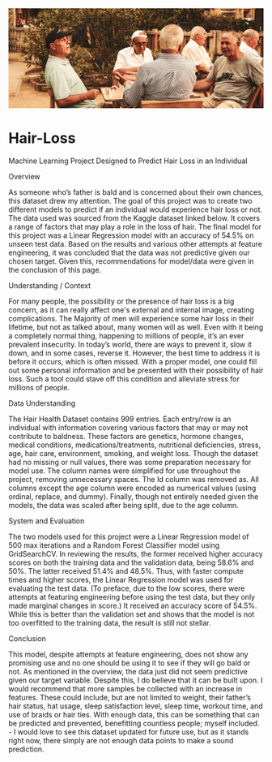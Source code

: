 <img src="hairloss1.jpg" alt="Balding Men">

# Hair-Loss
Machine Learning Project Designed to Predict Hair Loss in an Individual

Overview 

As someone who’s father is bald and is concerned about their own chances, this dataset drew my attention. The goal of this project was to create two different models to predict if an individual would experience hair loss or not. The data used was sourced from the Kaggle dataset linked below. It covers a range of factors that may play a role in the loss of hair. The final model for this project was a Linear Regression model with an accuracy of 54.5% on unseen test data. Based on the results and various other attempts at feature engineering, it was concluded that the data was not predictive given our chosen target. Given this, recommendations for model/data were given in the conclusion of this page. 

Understanding / Context 

For many people, the possibility or the presence of hair loss is a big concern, as it can really affect one's external and internal image, creating complications. The Majority of men will experience some hair loss in their lifetime, but not as talked about, many women will as well. Even with it being a completely normal thing, happening to millions of people, it’s an ever prevalent insecurity. In today’s world, there are ways to prevent it, slow it down, and in some cases, reverse it. However, the best time to address it is before it occurs, which is often missed. With a proper model, one could fill out some personal information and be presented with their possibility of hair loss. Such a tool could stave off this condition and alleviate stress for millions of people. 

Data Understanding 

The Hair Health Dataset contains 999 entries. Each entry/row is an individual with information covering various factors that may or may not contribute to baldness. These factors are genetics, hormone changes, medical conditions, medications/treatments, nutritional deficiencies, stress, age, hair care, environment, smoking, and weight loss. Though the dataset had no missing or null values, there was some preparation necessary for model use. The column names were simplified for use throughout the project, removing unnecessary spaces. The Id column was removed as. All columns except the age column were encoded as numerical values (using ordinal, replace, and dummy). Finally, though not entirely needed given the models, the data was scaled after being split, due to the age column. 

System and Evaluation 

The two models used for this project were a Linear Regression model of 500 max iterations and a Random Forest Classifier model using GridSearchCV. In reviewing the results, the former received higher accuracy scores on both the training data and the validation data, being 58.6% and 50%. The latter received 51.4% and 48.5%. Thus, with faster compute times and higher scores, the Linear Regression model was used for evaluating the test data. (To preface, due to the low scores, there were attempts at featuring engineering before using the test data, but they only made marginal changes in score.) It received an accuracy score of 54.5%. While this is better than the validation set and shows that the model is not too overfitted to the training data, the result is still not stellar. 

Conclusion

This model, despite attempts at feature engineering, does not show any promising use and no one should be using it to see if they will go bald or not. As mentioned in the overview, the data just did not seem predictive given our target variable. Despite this, I do believe that it can be built upon. I would recommend that more samples be collected with an increase in features. These could include, but are not limited to weight, their father’s hair status, hat usage, sleep satisfaction level, sleep time,  workout time, and use of braids or hair ties. With enough data, this can be something that can be predicted and prevented, benefitting countless people; myself included. - I would love to see this dataset updated for future use, but as it stands right now, there simply are not enough data points to make a sound prediction. 
